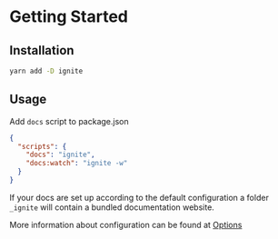 # Getting Started

## Installation

```bash
yarn add -D ignite
```

## Usage

Add `docs` script to package.json

```json
{
  "scripts": {
    "docs": "ignite",
    "docs:watch": "ignite -w"
  }
}
```

If your docs are set up according to the default configuration a folder `_ignite` will contain a bundled documentation website.

More information about configuration can be found at [Options](./pages/Options.md)
